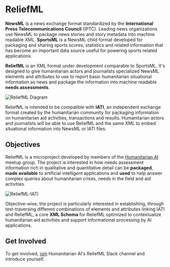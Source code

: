 # ReliefML

**NewsML** is a news exchange format standardized by the **International Press Telecommunications Council** (IPTC). Leading news organizations use NewsML to package news stories and story metadata into machine readable XML. **SportsML** is a NewsML child format developed for packaging and sharing sports scores, statistics and related information that has become an important data source useful for powering sports related applications.

**ReliefML** is an XML format under development comparable to SportsML. It's designed to give humanitarian actors and journalists specialized NewsML elements and attributes to use to report basic humanitarian situational information as news and package the information into machine readable **needs assessments**.

![ReliefML Diagram](https://github.com/Humanitarian-AI/Relief-ML/blob/master/Media/ReliefML_Diagram.png)

ReliefML is intended to be compatible with **IATI**, an independent exchange format created by the humanitarian community for packaging information on humanitarian aid activities, transactions and results. Humanitarian actors and journalists will be able to use ReliefML and the same XML to embed situational information into NewsML or IATI files.

## Objectives

ReliefML is a microproject developed by members of the [Humanitarian AI](https://www.meetup.com/Humanitarian-AI-Meetup/) meetup group. The project is interested in how needs assessment information rich in qualitative and quantitative detail can be **packaged**, **made available** to artificial intelligent applications and **used** to help answer complex queries about humanitarian crises, needs in the field and aid activities.

![ReliefML-IATI](https://github.com/Humanitarian-AI/Relief-ML/blob/master/Media/ReliefML-IATI.png)

Objective-wise, the project is particularly interested in establishing, through test-traversing different combinations of elements and attributes linking IATI and ReliefML, a core **XML Schema** for ReliefML optimized to contextualize humanitarian aid activities and support informational processing by AI applications.

## Get Involved

To get involved, [join](https://humanitarianai.typeform.com/to/DVRbE9) Humanitarian AI's ReliefML Slack channel and introduce yourself.
